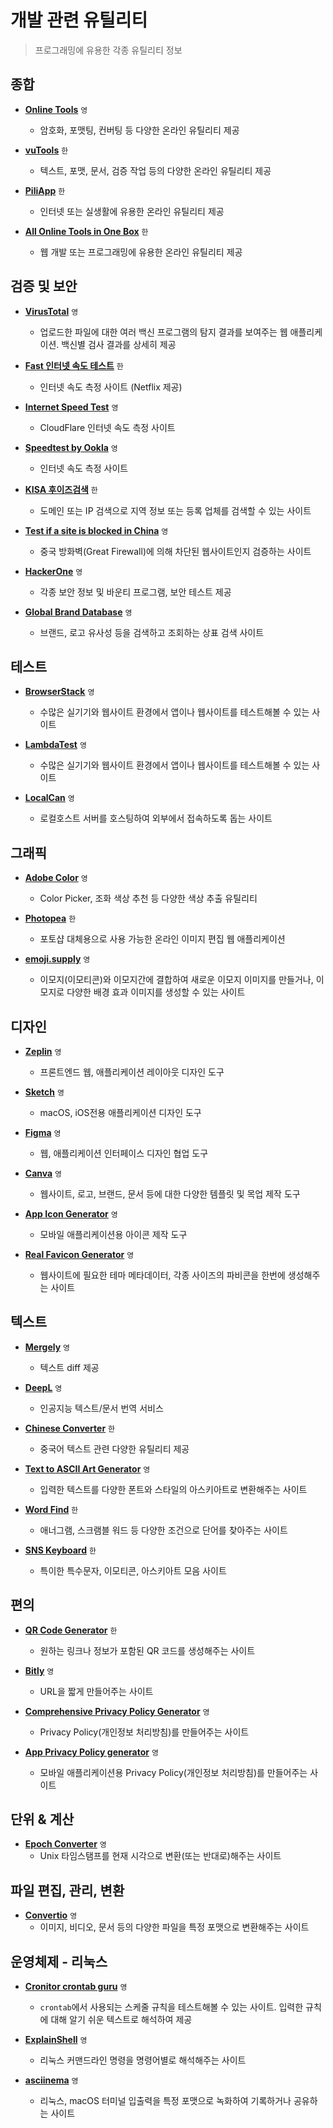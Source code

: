 # 개발 관련 유틸리티

> 프로그래밍에 유용한 각종 유틸리티 정보

## 종합

- **[Online Tools](https://emn178.github.io/online-tools)** `영`
  - 암호화, 포맷팅, 컨버팅 등 다양한 온라인 유틸리티 제공

- **[vuTools](https://vutools.com)** `한`
  - 텍스트, 포맷, 문서, 검증 작업 등의 다양한 온라인 유틸리티 제공

- **[PiliApp](https://kr.piliapp.com)** `한`
  - 인터넷 또는 실생활에 유용한 온라인 유틸리티 제공

- **[All Online Tools in One Box](https://10015.io)** `한`
  - 웹 개발 또는 프로그래밍에 유용한 온라인 유틸리티 제공

## 검증 및 보안

- **[VirusTotal](https://www.virustotal.com)** `영`
  - 업로드한 파일에 대한 여러 백신 프로그램의 탐지 결과를 보여주는 웹 애플리케이션. 백신별 검사 결과를 상세히 제공

- **[Fast 인터넷 속도 테스트](https://fast.com)** `한`
  - 인터넷 속도 측정 사이트 (Netflix 제공)

- **[Internet Speed Test](https://speed.cloudflare.com)** `영`
  - CloudFlare 인터넷 속도 측정 사이트

- **[Speedtest by Ookla](https://www.speedtest.net)** `영`
  - 인터넷 속도 측정 사이트

- **[KISA 후이즈검색](https://xn--c79as89aj0e29b77z.xn--3e0b707e)** `한`
  - 도메인 또는 IP 검색으로 지역 정보 또는 등록 업체를 검색할 수 있는 사이트

- **[Test if a site is blocked in China](https://www.comparitech.com/privacy-security-tools/blockedinchina)** `영`
  - 중국 방화벽(Great Firewall)에 의해 차단된 웹사이트인지 검증하는 사이트

- **[HackerOne](https://www.hackerone.com)** `영`
  - 각종 보안 정보 및 바운티 프로그램, 보안 테스트 제공

- **[Global Brand Database](https://branddb.wipo.int)** `영`
  - 브랜드, 로고 유사성 등을 검색하고 조회하는 상표 검색 사이트

## 테스트

- **[BrowserStack](https://www.browserstack.com)** `영`
  - 수많은 실기기와 웹사이트 환경에서 앱이나 웹사이트를 테스트해볼 수 있는 사이트

- **[LambdaTest](https://www.lambdatest.com)** `영`
  - 수많은 실기기와 웹사이트 환경에서 앱이나 웹사이트를 테스트해볼 수 있는 사이트

- **[LocalCan](https://www.localcan.com)** `영`
  - 로컬호스트 서버를 호스팅하여 외부에서 접속하도록 돕는 사이트

## 그래픽

- **[Adobe Color](https://color.adobe.com)** `영`
  - Color Picker, 조화 색상 추천 등 다양한 색상 추출 유틸리티

- **[Photopea](https://www.photopea.com)** `한`
  - 포토샵 대체용으로 사용 가능한 온라인 이미지 편집 웹 애플리케이션

- **[emoji.supply](https://emoji.supply)** `영`
  - 이모지(이모티콘)와 이모지간에 결합하여 새로운 이모지 이미지를 만들거나, 이모지로 다양한 배경 효과 이미지를 생성할 수 있는 사이트

## 디자인

- **[Zeplin](https://zeplin.io)** `영`
  - 프론트엔드 웹, 애플리케이션 레이아웃 디자인 도구

- **[Sketch](https://www.sketch.com)** `영`
  - macOS, iOS전용 애플리케이션 디자인 도구

- **[Figma](https://www.figma.com)** `영`
  - 웹, 애플리케이션 인터페이스 디자인 협업 도구

- **[Canva](https://canva.com)** `영`
  - 웹사이트, 로고, 브랜드, 문서 등에 대한 다양한 템플릿 및 목업 제작 도구

- **[App Icon Generator](https://www.appicon.co)** `영`
  - 모바일 애플리케이션용 아이콘 제작 도구

- **[Real Favicon Generator](https://realfavicongenerator.net)** `영`
  - 웹사이트에 필요한 테마 메타데이터, 각종 사이즈의 파비콘을 한번에 생성해주는 사이트

## 텍스트

- **[Mergely](https://editor.mergely.com)** `영`
  - 텍스트 diff 제공

- **[DeepL](https://www.deepl.com)** `영`
  - 인공지능 텍스트/문서 번역 서비스

- **[Chinese Converter](https://www.chineseconverter.com)** `한`
  - 중국어 텍스트 관련 다양한 유틸리티 제공

- **[Text to ASCII Art Generator](https://patorjk.com/software/taag)** `영`
  - 입력한 텍스트를 다양한 폰트와 스타일의 아스키아트로 변환해주는 사이트

- **[Word Find](http://wordfind.co.kr)** `한`
  - 애너그램, 스크램블 워드 등 다양한 조건으로 단어를 찾아주는 사이트

- **[SNS Keyboard](https://snskeyboard.com)** `한`
  - 특이한 특수문자, 이모티콘, 아스키아트 모음 사이트

## 편의

- **[QR Code Generator](https://ko.qr-code-generator.com)** `한`
  - 원하는 링크나 정보가 포함된 QR 코드를 생성해주는 사이트

- **[Bitly](https://bitly.com)** `영`
  - URL을 짧게 만들어주는 사이트

- **[Comprehensive Privacy Policy Generator](https://tempest-solutions-company.github.io/privacy-policy-generator)** `영`
  - Privacy Policy(개인정보 처리방침)를 만들어주는 사이트

- **[App Privacy Policy generator](https://app-privacy-policy-generator.nisrulz.com)** `영`
  - 모바일 애플리케이션용 Privacy Policy(개인정보 처리방침)를 만들어주는 사이트

## 단위 & 계산

- **[Epoch Converter](https://www.epochconverter.com)** `영`
  - Unix 타임스탬프를 현재 시각으로 변환(또는 반대로)해주는 사이트

## 파일 편집, 관리, 변환

- **[Convertio](https://convertio.co)** `영`
  - 이미지, 비디오, 문서 등의 다양한 파일을 특정 포맷으로 변환해주는 사이트

## 운영체제 - 리눅스

- **[Cronitor crontab guru](https://crontab.guru)** `영`
  - `crontab`에서 사용되는 스케줄 규칙을 테스트해볼 수 있는 사이트. 입력한 규칙에 대해 알기 쉬운 텍스트로 해석하여 제공

- **[ExplainShell](https://explainshell.com)** `영`
  - 리눅스 커맨드라인 명령을 명령어별로 해석해주는 사이트

- **[asciinema](https://asciinema.org)** `영`
  - 리눅스, macOS 터미널 입출력을 특정 포맷으로 녹화하여 기록하거나 공유하는 사이트
